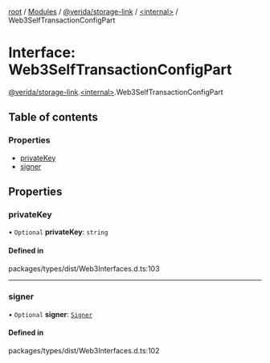 [root](../README.md) / [Modules](../modules.md) / [@verida/storage-link](../modules/verida_storage_link.md) / [<internal\>](../modules/verida_storage_link._internal_.md) / Web3SelfTransactionConfigPart

# Interface: Web3SelfTransactionConfigPart

[@verida/storage-link](../modules/verida_storage_link.md).[<internal\>](../modules/verida_storage_link._internal_.md).Web3SelfTransactionConfigPart

## Table of contents

### Properties

- [privateKey](verida_storage_link._internal_.Web3SelfTransactionConfigPart.md#privatekey)
- [signer](verida_storage_link._internal_.Web3SelfTransactionConfigPart.md#signer)

## Properties

### privateKey

• `Optional` **privateKey**: `string`

#### Defined in

packages/types/dist/Web3Interfaces.d.ts:103

___

### signer

• `Optional` **signer**: [`Signer`](../classes/verida_storage_link._internal_.Signer.md)

#### Defined in

packages/types/dist/Web3Interfaces.d.ts:102
